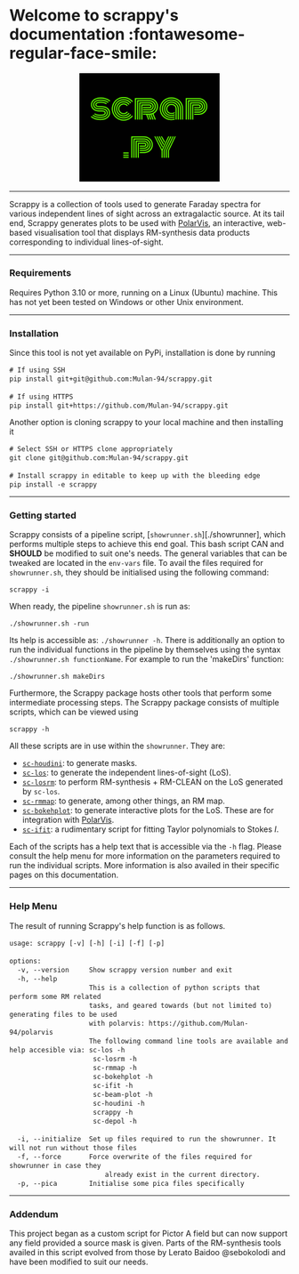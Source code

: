 # Welcome to scrappy's documentation :fontawesome-regular-face-smile:


<p align="center"><img style="max-width:50%" src="./assets/logo.png"></p>

------

Scrappy is a collection of tools used to generate Faraday spectra for various 
independent lines of sight across an extragalactic source. At its tail end, Scrappy generates plots to be used with [PolarVis](https://github.com/Mulan-94/polarvis), an interactive, web-based visualisation tool that displays RM-synthesis data products corresponding to individual lines-of-sight.


----
### Requirements
Requires Python 3.10 or more, running on a Linux (Ubuntu) machine. This has not yet been tested on Windows or other Unix environment.


----
### Installation
Since this tool is not yet available on PyPi, installation is done by running

```
# If using SSH
pip install git+git@github.com:Mulan-94/scrappy.git

# If using HTTPS
pip install git+https://github.com/Mulan-94/scrappy.git
```

Another option is cloning scrappy to your local machine and then installing it
```
# Select SSH or HTTPS clone appropriately
git clone git@github.com:Mulan-94/scrappy.git

# Install scrappy in editable to keep up with the bleeding edge
pip install -e scrappy
```

----
### Getting started

Scrappy consists of a pipeline script, [`showrunner.sh`][./showrunner], which performs multiple steps to achieve this end goal. This bash script CAN and **SHOULD** be modified to suit one's needs. The general variables that can be tweaked are located in the `env-vars` file. To avail the files required for `showrunner.sh`, they should be initialised using the following command:

```
scrappy -i
```

When ready, the pipeline `showrunner.sh` is run as:

```
./showrunner.sh -run
```

Its help is accessible as: `./showrunner -h`. There is additionally an option to run the individual functions in the pipeline by themselves using the syntax `./showrunner.sh functionName`. For example to run the 'makeDirs' function:

```
./showrunner.sh makeDirs
```

Furthermore, the Scrappy package hosts other tools that perform some intermediate processing steps. The Scrappy package consists of multiple scripts, which can be viewed using

```
scrappy -h
```

All these scripts are in use within the `showrunner`. They are:

- [`sc-houdini`](./sc-houdini.md): to generate masks.
- [`sc-los`](./sc-los.md): to generate the independent lines-of-sight (LoS).
- [`sc-losrm`](./sc-losrm.md): to perform RM-synthesis + RM-CLEAN on the LoS generated by `sc-los`.
- [`sc-rmmap`](./sc-rmmap.md): to generate, among other things, an RM map.
- [`sc-bokehplot`](./sc-bokehplot.md): to generate interactive plots for the LoS. These are for integration with [PolarVis](https://github.com/Mulan-94/polarvis).
- [`sc-ifit`](./sc-ifit.md): a rudimentary script for fitting Taylor polynomials to Stokes $\mathit{I}$.

Each of the scripts has a help text that is accessible via the `-h` flag. Please consult the help menu for more information on the parameters required to run the individual scripts. More information is also availed in their specific pages on this documentation.


----
### Help Menu

The result of running Scrappy's help function is as follows.

```
usage: scrappy [-v] [-h] [-i] [-f] [-p]

options:
  -v, --version     Show scrappy version number and exit
  -h, --help        
                    This is a collection of python scripts that perform some RM related
                    tasks, and geared towards (but not limited to) generating files to be used
                    with polarvis: https://github.com/Mulan-94/polarvis
                    The following command line tools are available and help accesible via: sc-los -h
                     sc-losrm -h
                     sc-rmmap -h
                     sc-bokehplot -h
                     sc-ifit -h
                     sc-beam-plot -h
                     sc-houdini -h
                     scrappy -h
                     sc-depol -h
                    
  -i, --initialize  Set up files required to run the showrunner. It will not run without those files
  -f, --force       Force overwrite of the files required for showrunner in case they 
                        already exist in the current directory.
  -p, --pica        Initialise some pica files specifically
```


----
### Addendum
This project began as a custom script for Pictor A field but can now support any field provided a source mask is given. Parts of the RM-synthesis tools availed in this script evolved from those by Lerato Baidoo @sebokolodi and have been modified to suit our needs.